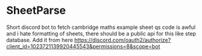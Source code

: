 # SheetParse
Short discord bot to fetch cambridge maths example sheet qs code is awful and i hate formatting of sheets, there should be a public api for this like step database.
Add it from here https://discord.com/oauth2/authorize?client_id=1023721139920445543&permissions=8&scope=bot